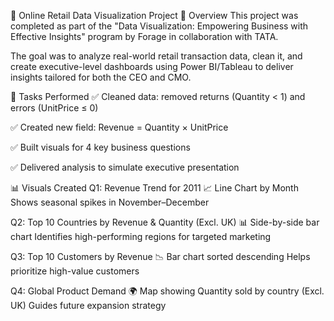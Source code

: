 🛒 Online Retail Data Visualization Project
📌 Overview
This project was completed as part of the "Data Visualization: Empowering Business with Effective Insights" program by Forage in collaboration with TATA.

The goal was to analyze real-world retail transaction data, clean it, and create executive-level dashboards using Power BI/Tableau to deliver insights tailored for both the CEO and CMO.

🔧 Tasks Performed
✅ Cleaned data: removed returns (Quantity < 1) and errors (UnitPrice ≤ 0)

✅ Created new field: Revenue = Quantity × UnitPrice

✅ Built visuals for 4 key business questions

✅ Delivered analysis to simulate executive presentation

📊 Visuals Created
Q1: Revenue Trend for 2011
📈 Line Chart by Month
Shows seasonal spikes in November–December

Q2: Top 10 Countries by Revenue & Quantity (Excl. UK)
📊 Side-by-side bar chart
Identifies high-performing regions for targeted marketing

Q3: Top 10 Customers by Revenue
📉 Bar chart sorted descending
Helps prioritize high-value customers

Q4: Global Product Demand
🌍 Map showing Quantity sold by country (Excl. UK)
Guides future expansion strategy

